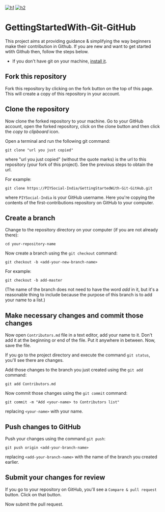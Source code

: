 [![h1](https://badges.frapsoft.com/os/v1/open-source.svg?v=103)]() [![h2](https://badgen.net/badge/License/MIT/green)]()

# GettingStartedWith-Git-GitHub
This project aims at providing guidance & simplifying the way beginners make their contribution in Github. If you are new and want to get started wtith Github then, follow the steps below.

- If you don't have git on your machine, [install it]( https://help.github.com/articles/set-up-git/).

<!--- <img align="right" width="300" src="assets/fork.png" alt="fork this repository" /> --->

## Fork this repository
Fork this repository by clicking on the fork button on the top of this page.
This will create a copy of this repository in your account.

## Clone the repository

<!--- <img align="right" width="300" src="assets/clone.png" alt="clone this repository" /> --->

Now clone the forked repository to your machine. Go to your GitHub account, open the forked repository, click on the clone button and then click the *copy to clipboard* icon.

Open a terminal and run the following git command:

```
git clone "url you just copied"
```
where "url you just copied" (without the quote marks) is the url to this repository (your fork of this project). See the previous steps to obtain the url.

<!---<img align="right" width="300" src="assets/copy-to-clipboard.png" alt="copy URL to clipboard" /> --->

For example:
```
git clone https://PIYSocial-India/GettingStartedWith-Git-GitHub.git
```
where `PIYSocial-India` is your GitHub username. Here you're copying the contents of the first-contributions repository on GitHub to your computer.

## Create a branch

Change to the repository directory on your computer (if you are not already there):

```
cd your-repository-name
```
Now create a branch using the `git checkout` command:
```
git checkout -b <add-your-new-branch-name>
```

For example:
```
git checkout -b add-master
```
(The name of the branch does not need to have the word *add* in it, but it's a reasonable thing to include because the purpose of this branch is to add your name to a list.)

## Make necessary changes and commit those changes

Now open `Contributors.md` file in a text editor, add your name to it. Don't add it at the beginning or end of the file. Put it anywhere in between. Now, save the file.

<!---<img align="right" width="450" src="assets/git-status.png" alt="git status" />--->


If you go to the project directory and execute the command `git status`, you'll see there are changes.


Add those changes to the branch you just created using the `git add` command:

```
git add Contributors.md
```

Now commit those changes using the `git commit` command:
```
git commit -m "Add <your-name> to Contributors list"
```
replacing `<your-name>` with your name.

## Push changes to GitHub

Push your changes using the command `git push`:
```
git push origin <add-your-branch-name>
```
replacing `<add-your-branch-name>` with the name of the branch you created earlier.

## Submit your changes for review

If you go to your repository on GitHub, you'll see a  `Compare & pull request` button. Click on that button.

<!---<img style="float: right;" src="assets/compare-and-pull.png" alt="create a pull request" /> --->

Now submit the pull request.

<!---<img style="float: right;" src="assets/submit-pull-request.png" alt="submit pull request" /> --->


